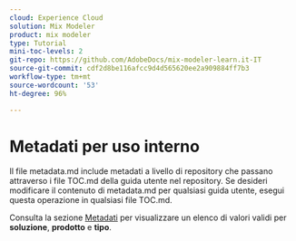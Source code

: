 ```yaml
---
cloud: Experience Cloud
solution: Mix Modeler
product: mix modeler
type: Tutorial
mini-toc-levels: 2
git-repo: https://github.com/AdobeDocs/mix-modeler-learn.it-IT
source-git-commit: cdf2d8be116afcc9d4d565620ee2a909884ff7b3
workflow-type: tm+mt
source-wordcount: '53'
ht-degree: 96%

---
```



# Metadati per uso interno

Il file metadata.md include metadati a livello di repository che passano attraverso i file TOC.md della guida utente nel repository. Se desideri modificare il contenuto di metadata.md per qualsiasi guida utente, esegui questa operazione in qualsiasi file TOC.md.

Consulta la sezione [Metadati](https://experienceleague.adobe.com/docs/authoring-guide-exl/using/editing/user-guide-setup/metadata.html) per visualizzare un elenco di valori validi per **soluzione**, **prodotto** e **tipo**.
